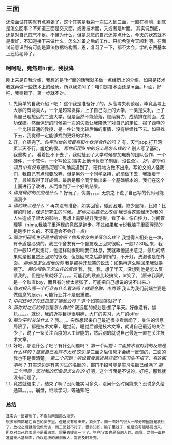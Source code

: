 ## 三面
还没面试其实就有点紧张了，这个其实是我第一次进入到三面，一直在猜测，到底是怎么回事？不知道三面是交叉面，或者技术面，又或者是hr面。
其实说到底，还是对自己底气不足。不懂为什么，但是总觉的自己还差点什么，今天的状态就不是很好，不知道接下来做什么，怎么准备之后的工作。只能希望今天顺利吧。在面试前意识到有可能是算法数据结构面，恩，复习了一下，都不太会，学的东西基本上还给老师了。

### 呵呵哒，竟然是hr面，我投降
刚上来是自我介绍，我想的是“hr”面的话我就多做一点经历上的介绍，如果是技术我就再做一些技术上的经历。所以我先问了：咱们是技术面还是hr面。hr面，好吧，我猜错了，第一步就不对。
1. 先简单的自我介绍下吧：
这个我是准备好了的，从高考失利谈起，毕竟高考上大学的有两类人，一个是超常发挥，上了自己向上的大学，一类是失利，上了离自己理想远的二流大学。但是当然不能堕落，继续努力，成绩排在前面，成功保研。然而保研的时候第一次的失败让我降低了对自己的定位，报了西电的一个比较普通的教授，是一件让我比较后悔的事情，没有继续找下去。如果找下去，我觉得一定能够找到更好的学校。
2. 好，介绍完了。*你平时做的项目有和小伙伴合作的吗？*
    有，天气app,打开网页半天不行，尴尬的很。
   *那你们团队中的分工是怎么样的？*
       别人写了基础，我重构了。
   看着扯不下去了，我就扯到了大学时候参加电赛的团队合作，一个硬件，一个软件，一个写论文(事实上他也负责了制版，没说全)。
   *好，那你们项目中有没有遇到问题*
   Ok,确实遇到了，硬件地方做不出来，写论文的人怪我们，我自己有点想要放弃，但是另外一个同学坚持，必须做下去，我跟着干了，最终取得了好成绩。最后是那个同学做出来一个基础版本的，我们在这个上面进行了改进，从而拿到了一个好的结果。
3. *你觉得你的优势是什么？*
   好玩了，优势。。。。无奈之下说了自己写的代码可能漏洞少
4. *你的缺点是什么？*
   再次没有准备，如实回答，碰到困难，缺少坚持，比如：比赛的时候，保送研究生的时候。
   *那你之后要怎么改进*
   我觉得这些经历对我的人生造成了很大的影响，思想上需要提升我觉得。看了书：像自控力，时间管理等（nima,我脑子里浮现的竟然是跑步。不过如果和hr说我脑子里面浮现的是跑步什么的，不知道会不会好一点）
5. *那你们研究生还是住宿舍吧？你和舍友的关系怎么样？*
    我觉得人相处在一块，有矛盾是必须的。我三个舍友有一个舍友晚上回来很晚，一般12.30回来，我们一般12点就熄灯，他这样就很影响我们休息，我就跟他提出意见，最后的结果就是他虽然还回来的很晚，但是回来之后静悄悄的，不开灯，洗漱也是在外面。
   *那你是怎么跟他说的*
      我是那种开玩笑的说法：如果再这么晚回来我就换锁了。
   *那你得到了怎么样的反馈*
      我，我，我，想了半天，没想到他是怎么反馈我的。但是结果就好了。。。。可能我的耿直比较搞笑，hr笑了。（原来我真的是一个耿直boy，而且有时候太紧张了，可能把自己想说的说不出来。）
6. *你对投入哪一个行业有什么看法吗？就是金融，电商等*
     我认为我们前端主要是做信息的展示，可能行业并不是很重要。
7. *中间还问了你还投递了哪些公司？*
     这个如实回答就好了
8. *那你对之后的规划是怎么样的?*
     我远期的规划是:想了半天。好像没有，尴尬。。。。。就说，我的近期目标很明确，大厂的实习，大厂的offer
9. *那你平时关注什么？*
     我。。。。突然想起来自己最近很少看新闻了，关注的信息局限了，都是技术文章，睡觉前，睡觉后都是技术文章，就说自己最近的关注少了，说了一条关注百度的人工智能的，然后别的就说自己最近一直在关注技术文章。
10. 好吧，那没什么了吧？有什么问题吗？
     *第一个问题：二面技术官对我的反馈是什么样的？感觉自己发挥不太好*
     这边是三面之后信息才会统一反馈的，二面的我也不是很清楚。
     *第二个问题：听说百度最近某些部门实习生不招了，有这回事吗？*
     其实这边是有实习生的名额的，部门不招可能是实习名额已经满了
     *第三个问题：您对我的印象是怎么样的*
     好吧，这个当面是不说的。好吧，那我就没有问题了。
11.  竟然就结束了，结束了啊？没问能实习多久，没问什么时候能来？没说多久给通知。。。。。崩盘，继续学习，等通知吧

### 总结
    其实这一面紧张了，不像前两面那么淡定。
    很多东西都是在自己的脑子里，但是没有说出来，紧张了。而一面好的很大一部分原因就是放松了，放松之后就能侃侃而谈，而三面就不行了，很多知识，脑子里过了，但是没有能够说出来，所以对自己的表现不是很满意。需要去提高一下了。毕竟hr面也是会刷人的。而我，之前一直在准备技术基础面，所以这块的漏洞很大，需要及时补充。
